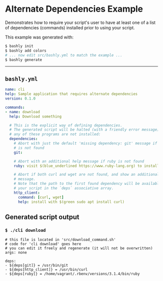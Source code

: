 # Alternate Dependencies Example

Demonstrates how to require your script's user to have at least one of a list
of dependencies (commands) installed prior to using your script.

This example was generated with:

```bash
$ bashly init
$ bashly add colors
# ... now edit src/bashly.yml to match the example ...
$ bashly generate
```

-----

## `bashly.yml`

```yaml
name: cli
help: Sample application that requires alternate dependencies
version: 0.1.0

commands:
- name: download
  help: Download something

  # This is the explicit way of defining dependencies.
  # The generated script will be halted (with a friendly error message) if
  # any of these programs are not installed:
  dependencies:
    # Abort with just the default 'missing dependency: git' message if git
    # is not found
    git:

    # Abort with an additional help message if ruby is not found
    ruby: visit $(blue_underlined https://www.ruby-lang.org) to install

    # Abort if both curl and wget are not found, and show an additional help
    # message.
    # Note that the path to the first found dependency will be available to
    # your script in the `deps` associative array.
    http_client:
      command: [curl, wget]
      help: install with $(green sudo apt install curl)
```



## Generated script output

### `$ ./cli download`

```shell
# this file is located in 'src/download_command.sh'
# code for 'cli download' goes here
# you can edit it freely and regenerate (it will not be overwritten)
args: none

deps:
- ${deps[git]} = /usr/bin/git
- ${deps[http_client]} = /usr/bin/curl
- ${deps[ruby]} = /home/vagrant/.rbenv/versions/3.1.4/bin/ruby


```




